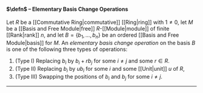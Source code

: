 #### $\defn$ – Elementary Basis Change Operations
Let $R$ be a [[Commutative Ring|commutative]] [[Ring|ring]] with $1 \neq 0$, let $M$ be a [[Basis and Free Module|free]] $R$-[[Module|module]] of finite [[Rank|rank]] $n$, and let $B = \{b_1,\dots ,b_n\}$ be an ordered [[Basis and Free Module|basis]] for $M$. An *elementary basis change operation* on the basis $B$ is one of the following three types of operations: 
1. (Type I) Replacing $b_i$ by $b_i + rb_j$ for some $i \neq j$ and some $r\in R$.
2. (Type II) Replacing $b_i$ by $ub_i$ for some $i$ and some [[Unit|unit]] $u$ of $R$,
3. (Type III) Swapping the positions of $b_i$ and $b_j$ for some $i \neq j$.
***